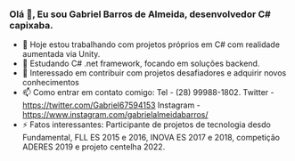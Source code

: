 ### Olá 👋, Eu sou Gabriel Barros de Almeida, desenvolvedor C# capixaba.



- 🔭 Hoje estou trabalhando com projetos próprios em C# com realidade aumentada via Unity.
- 🌱 Estudando C# .net framework, focando em soluções backend.
- 👯 Interessado em contribuir com projetos desafiadores e adquirir novos conhecimentos
- 📫 Como entrar em contato comigo: Tel - (28) 99988-1802. Twitter - https://twitter.com/Gabriel67594153 Instagram - https://www.instagram.com/gabrielalmeidabarros/
- ⚡ Fatos interessantes: Participante de projetos de tecnologia desdo Fundamental, FLL ES 2015 e 2016, INOVA ES 2017 e 2018, competição ADERES 2019 e projeto centelha 2022.
